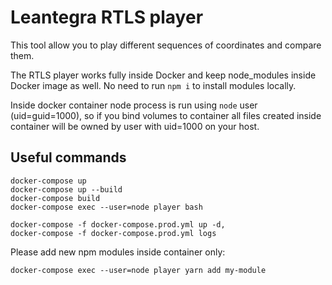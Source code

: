 # Leantegra RTLS player

This tool allow you to play different sequences of coordinates and compare them.

The RTLS player works fully inside Docker and keep node_modules inside Docker image as well. No need to run `npm i` to install modules locally.

Inside docker container node process is run using `node` user (uid=guid=1000), so if you bind volumes to container all files created inside container will be owned by user with uid=1000 on your host.

## Useful commands

```
docker-compose up
docker-compose up --build
docker-compose build
docker-compose exec --user=node player bash

docker-compose -f docker-compose.prod.yml up -d,
docker-compose -f docker-compose.prod.yml logs
```

Please add new npm modules inside container only:

```
docker-compose exec --user=node player yarn add my-module
```
